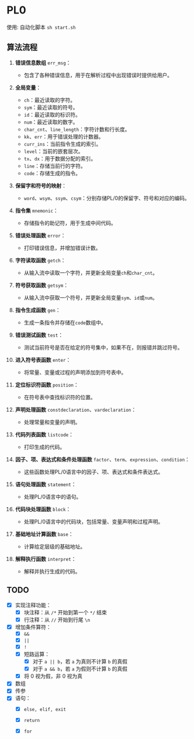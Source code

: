 # PL0

使用: 自动化脚本 `sh start.sh`

## 算法流程

1. **错误信息数组** `err_msg`：
   - 包含了各种错误信息，用于在解析过程中出现错误时提供给用户。

2. **全局变量**：
   - `ch`：最近读取的字符。
   - `sym`：最近读取的符号。
   - `id`：最近读取的标识符。
   - `num`：最近读取的数字。
   - `char_cnt`、`line_length`：字符计数和行长度。
   - `kk`、`err`：用于错误处理的计数器。
   - `curr_ins`：当前指令生成的索引。
   - `level`：当前的嵌套层次。
   - `tx`、`dx`：用于数据分配的索引。
   - `line`：存储当前行的字符。
   - `code`：存储生成的指令。

3. **保留字和符号的映射**：
   - `word`、`wsym`、`ssym`、`csym`：分别存储PL/0的保留字、符号和对应的编码。

4. **指令集** `mnemonic`：
   - 存储指令的助记符，用于生成中间代码。

5. **错误处理函数** `error`：
   - 打印错误信息，并增加错误计数。

6. **字符读取函数** `getch`：
   - 从输入流中读取一个字符，并更新全局变量`ch`和`char_cnt`。

7. **符号获取函数** `getsym`：
   - 从输入流中获取一个符号，并更新全局变量`sym`、`id`或`num`。

8. **指令生成函数** `gen`：
   - 生成一条指令并存储在`code`数组中。

9. **错误测试函数** `test`：
   - 测试当前符号是否在给定的符号集中，如果不在，则报错并跳过符号。

10. **进入符号表函数** `enter`：
    - 将常量、变量或过程的声明添加到符号表中。

11. **定位标识符函数** `position`：
    - 在符号表中查找标识符的位置。

12. **声明处理函数** `constdeclaration`、`vardeclaration`：
    - 处理常量和变量的声明。

13. **代码列表函数** `listcode`：
    - 打印生成的代码。

14. **因子、项、表达式和条件处理函数** `factor`、`term`、`expression`、`condition`：
    - 这些函数处理PL/0语言中的因子、项、表达式和条件表达式。

15. **语句处理函数** `statement`：
    - 处理PL/0语言中的语句。

16. **代码块处理函数** `block`：
    - 处理PL/0语言中的代码块，包括常量、变量声明和过程声明。

17. **基础地址计算函数** `base`：
    - 计算给定层级的基础地址。

18. **解释执行函数** `interpret`：
    - 解释并执行生成的代码。



## TODO

- [x] 实现注释功能：
    - [x] 块注释：从 `/*` 开始到第一个 `*/` 结束
    - [x] 行注释：从 `//` 开始到行尾 `\n`
- [x] 增加条件算符：
    - [x] `&&`
    - [x] `||`
    - [x] `!`
    - [x] 短路运算：
        - [x] 对于 `a || b`，若 `a` 为真则不计算 `b` 的真假
        - [x] 对于 `a && b`，若 `a` 为假则不计算 `b` 的真假
    - [x] 将 0 视为假，非 0 视为真
- [x] 数组
- [x] 传参
- [x] 语句：
    - [x] `else, elif, exit`
    - [x] `return`
    - [x] `for`

